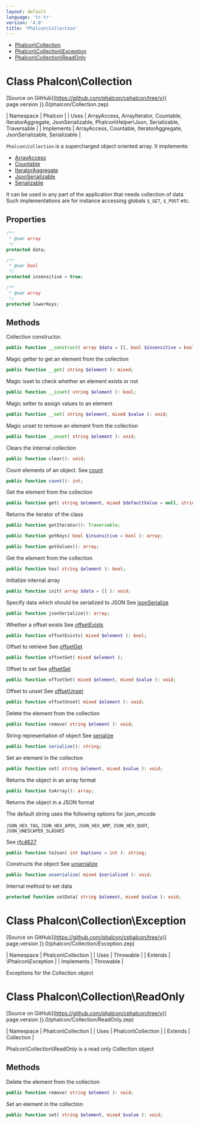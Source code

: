 ```yaml
---
layout: default
language: 'tr-tr'
version: '4.0'
title: 'Phalcon\Collection'
---
```


- [Phalcon\Collection](#collection)
- [Phalcon\Collection\Exception](#collection-exception)
- [Phalcon\Collection\ReadOnly](#collection-readonly)

<h1 id="collection">Class Phalcon\Collection</h1>

[Source on GitHub](https://github.com/phalcon/cphalcon/tree/v{{ page.version }}.0/phalcon/Collection.zep)

| Namespace | Phalcon | | Uses | ArrayAccess, ArrayIterator, Countable, IteratorAggregate, JsonSerializable, Phalcon\Helper\Json, Serializable, Traversable | | Implements | ArrayAccess, Countable, IteratorAggregate, JsonSerializable, Serializable |

`Phalcon\Collection` is a supercharged object oriented array. It implements:

- [ArrayAccess](https://www.php.net/manual/en/class.arrayaccess.php)
- [Countable](https://www.php.net/manual/en/class.countable.php)
- [IteratorAggregate](https://www.php.net/manual/en/class.iteratoraggregate.php)
- [JsonSerializable](https://www.php.net/manual/en/class.jsonserializable.php)
- [Serializable](https://www.php.net/manual/en/class.serializable.php)

It can be used in any part of the application that needs collection of data Such implementations are for instance accessing globals `$_GET`, `$_POST` etc.

## Properties

```php
/**
 * @var array
 */
protected data;

/**
 * @var bool
 */
protected insensitive = true;

/**
 * @var array
 */
protected lowerKeys;

```

## Methods

Collection constructor.

```php
public function __construct( array $data = [], bool $insensitive = bool );
```

Magic getter to get an element from the collection

```php
public function __get( string $element ): mixed;
```

Magic isset to check whether an element exists or not

```php
public function __isset( string $element ): bool;
```

Magic setter to assign values to an element

```php
public function __set( string $element, mixed $value ): void;
```

Magic unset to remove an element from the collection

```php
public function __unset( string $element ): void;
```

Clears the internal collection

```php
public function clear(): void;
```

Count elements of an object. See [count](https://php.net/manual/en/countable.count.php)

```php
public function count(): int;
```

Get the element from the collection

```php
public function get( string $element, mixed $defaultValue = null, string $cast = null ): mixed;
```

Returns the iterator of the class

```php
public function getIterator(): Traversable;
```

```php
public function getKeys( bool $insensitive = bool ): array;
```

```php
public function getValues(): array;
```

Get the element from the collection

```php
public function has( string $element ): bool;
```

Initialize internal array

```php
public function init( array $data = [] ): void;
```

Specify data which should be serialized to JSON See [jsonSerialize](https://php.net/manual/en/jsonserializable.jsonserialize.php)

```php
public function jsonSerialize(): array;
```

Whether a offset exists See [offsetExists](https://php.net/manual/en/arrayaccess.offsetexists.php)

```php
public function offsetExists( mixed $element ): bool;
```

Offset to retrieve See [offsetGet](https://php.net/manual/en/arrayaccess.offsetget.php)

```php
public function offsetGet( mixed $element );
```

Offset to set See [offsetSet](https://php.net/manual/en/arrayaccess.offsetset.php)

```php
public function offsetSet( mixed $element, mixed $value ): void;
```

Offset to unset See [offsetUnset](https://php.net/manual/en/arrayaccess.offsetunset.php)

```php
public function offsetUnset( mixed $element ): void;
```

Delete the element from the collection

```php
public function remove( string $element ): void;
```

String representation of object See [serialize](https://php.net/manual/en/serializable.serialize.php)

```php
public function serialize(): string;
```

Set an element in the collection

```php
public function set( string $element, mixed $value ): void;
```

Returns the object in an array format

```php
public function toArray(): array;
```

Returns the object in a JSON format

The default string uses the following options for json_encode

`JSON_HEX_TAG`, `JSON_HEX_APOS`, `JSON_HEX_AMP`, `JSON_HEX_QUOT`, `JSON_UNESCAPED_SLASHES`

See [rfc4627](https://www.ietf.org/rfc/rfc4627.txt)

```php
public function toJson( int $options = int ): string;
```

Constructs the object See [unserialize](https://php.net/manual/en/serializable.unserialize.php)

```php
public function unserialize( mixed $serialized ): void;
```

Internal method to set data

```php
protected function setData( string $element, mixed $value ): void;
```

<h1 id="collection-exception">Class Phalcon\Collection\Exception</h1>

[Source on GitHub](https://github.com/phalcon/cphalcon/tree/v{{ page.version }}.0/phalcon/Collection/Exception.zep)

| Namespace | Phalcon\Collection | | Uses | Throwable | | Extends | \Phalcon\Exception | | Implements | Throwable |

Exceptions for the Collection object

<h1 id="collection-readonly">Class Phalcon\Collection\ReadOnly</h1>

[Source on GitHub](https://github.com/phalcon/cphalcon/tree/v{{ page.version }}.0/phalcon/Collection/ReadOnly.zep)

| Namespace | Phalcon\Collection | | Uses | Phalcon\Collection | | Extends | Collection |

Phalcon\Collection\ReadOnly is a read only Collection object

## Methods

Delete the element from the collection

```php
public function remove( string $element ): void;
```

Set an element in the collection

```php
public function set( string $element, mixed $value ): void;
```